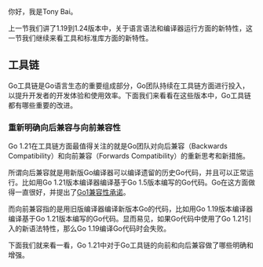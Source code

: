 你好，我是Tony Bai。

上一节我们讲了1.19到1.24版本中，关于语言语法和编译器运行方面的新特性，这一节我们继续来看工具和标准库方面的新特性。

## 工具链

Go工具链是Go语言生态的重要组成部分，Go团队持续在工具链方面进行投入，以提升开发者的开发体验和使用效率。下面我们来看看在这些版本中，Go工具链都有哪些重要的改进。

### 重新明确向后兼容与向前兼容性

Go 1.21在工具链方面最值得关注的就是Go团队对向后兼容（Backwards Compatibility）和向前兼容（Forwards Compatibility）的重新思考和新措施。

所谓向后兼容就是用新版Go编译器可以编译遗留的历史Go代码，并且可以正常运行。比如用Go 1.21版本编译器编译基于Go 1.5版本编写的Go代码。Go在这方面做得一直很好，并提出了[Go1兼容性承诺](https://go.dev/doc/go1compat)。

而向前兼容指的是用旧版编译器编译新版本Go的代码，比如用Go 1.19版本编译器编译基于Go 1.21版本编写的Go代码。显而易见，如果Go代码中使用了Go 1.21引入的新语法特性，那么Go 1.19编译Go代码时会失败。

下面我们就来看一看，Go 1.21中对于Go工具链的向前和向后兼容做了哪些明确和增强。